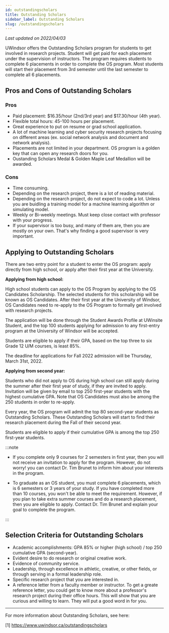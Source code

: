 ```yaml
---
id: outstandingscholars
title: Outstanding Scholars
sidebar_label: Outstanding Scholars
slug: /outstandingscholars
---
```


_Last updated on 2022/04/03_

UWindsor offers the Outstanding Scholars program for students to get involved in research projects. Student will get paid for each placement under the supervision of instructors. The program requires students to complete 6 placements in order to complete the OS program. Most students will start their placement from 3rd semester until the last semester to complete all 6 placements.

## Pros and Cons of Outstanding Scholars

### Pros

-   Paid placement: $16.35/hour (2nd/3rd year) and $17.30/hour (4th year).
-   Flexible total hours: 45-100 hours per placement.
-   Great experience to put on resume or grad school application.
-   A lot of machine learning and cyber security research projects focusing on different areas (ex. social network analysis and document and network analysis).
-   Placements are not limited in your department. OS program is a golden key that can open any research doors for you.
-   Oustanding Scholars Medal & Golden Maple Leaf Medallion will be awarded.

### Cons

-   Time consuming.
-   Depending on the research project, there is a lot of reading material.
-   Depending on the research project, do not expect to code a lot. Unless you are buidling a training model for a machine learning algorithm or simulating model.
-   Weekly or Bi-weekly meetings. Must keep close contact with professor with your progress.
-   If your supervisor is too busy, and many of them are, then you are mostly on your own. That's why finding a good supervisor is very important.

## Applying to Outstanding Scholars

There are two entry point for a student to enter the OS program: apply directly from high school, or apply after their first year at the University.

**Applying from high school:**

High school students can apply to the OS Program by applying to the OS Candidates Scholarship. The selected students for this scholarship will be known as OS Candidates. After their first year at the University of Windsor, OS Candidates need to re-apply to the OS Program to formally get involved with research projects.

The application will be done through the Student Awards Profile at UWinsite Student, and the top 100 students applying for admission to any first-entry program at the University of Windsor will be accepted.

Students are eligible to apply if their GPA, based on the top three to six Grade 12 U/M courses, is least 85%.

The deadline for applications for Fall 2022 admission will be Thursday, March 31st, 2022.

**Applying from second year:**

Students who did not apply to OS during high school can still apply during the summer after their first year of study, if they are invited to apply. Invitation will be given by email to top 250 first-year students with the highest cumulative GPA. Note that OS Candidates must also be among the 250 students in order to re-apply.

Every year, the OS program will admit the top 80 second-year students as Outstanding Scholars. These Outstanding Scholars will start to find their research placement during the Fall of their second year.

Students are eligible to apply if their cumulative GPA is among the top 250 first-year students.

:::note

-   If you complete only 9 courses for 2 semesters in first year, then you will not receive an invitation to apply for the program. However, do not worry! you can contact Dr. Tim Brunet to inform him about your interests in the program.

-   To graduate as an OS student, you must complete 6 placements, which is 6 semesters or 3 years of your study. If you have completed more than 10 courses, you won't be able to meet the requirement. However, if you plan to take extra summer courses and do a research placement, then you are eligible to apply. Contact Dr. Tim Brunet and explain your goal to complete the program.

:::

## Selection Criteria for Outstanding Scholars

-   Academic accomplishments: GPA 85% or higher (high school) / top 250 cumulative GPA (second-year).
-   Evident desire to do research or original creative work.
-   Evidence of community service.
-   Leadership, through excellence in athletic, creative, or other fields, or through serving in a formal leadership role.
-   Specific research project that you are interested in.
-   A reference letter from a faculty member or instructor. To get a greate reference letter, you could get to know more about a professor's research project during their office hours. This will show that you are curious and willing to learn. They will put a good word in for you.

---

For more information about Outstanding Scholars, see here:

[1] https://www.uwindsor.ca/outstandingscholars
